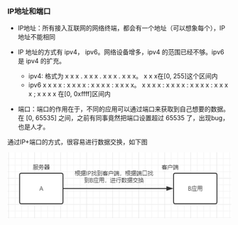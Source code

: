 ### IP地址和端口

- IP地址：所有接入互联网的网络终端，都会有一个地址（可以想象每个），IP地址不能相同

- IP 地址的方式有 ipv4， ipv6。网络设备增多，ipv4 的范围已经不够。ipv6 是 ipv4 的扩充。
    - ipv4: 格式为 x x x . x x x . x x x . x x x。 x x x在[0, 255]这个区间内
    - ipv6 x x x x : x x x x : x x x x : x x x x。 x x x x : x x x x : x x x x : x x x x ; x x x x 在[0, 0xffff]区间内

- 端口：端口的作用在于，不同的应用可以通过端口来获取到自己想要的数据。在 [0, 65535] 之间，之前有同事竟然把端口设置超过 65535 了，出现bug，也是人才。

通过IP+端口的方式，很容易进行数据交换，如下图

![](https://github.com/mhkz/juice/blob/master/TCP%E7%BD%91%E7%BB%9C%E4%BC%A0%E8%BE%93%E5%8D%8F%E8%AE%AE/ip%2Bport.png)
